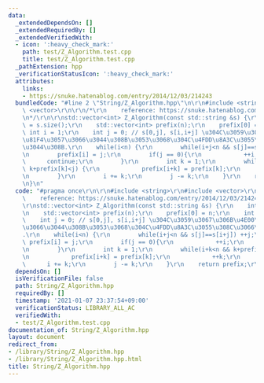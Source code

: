 ```yaml
---
data:
  _extendedDependsOn: []
  _extendedRequiredBy: []
  _extendedVerifiedWith:
  - icon: ':heavy_check_mark:'
    path: test/Z_Algorithm.test.cpp
    title: test/Z_Algorithm.test.cpp
  _pathExtension: hpp
  _verificationStatusIcon: ':heavy_check_mark:'
  attributes:
    links:
    - https://snuke.hatenablog.com/entry/2014/12/03/214243
  bundledCode: "#line 2 \"String/Z_Algorithm.hpp\"\n\r\n#include <string>\r\n#include\
    \ <vector>\r\n\r\n/*\r\n    reference: https://snuke.hatenablog.com/entry/2014/12/03/214243\r\
    \n*/\r\n\r\nstd::vector<int> Z_Algorithm(const std::string &s) {\r\n    int n\
    \ = s.size();\r\n    std::vector<int> prefix(n);\r\n    prefix[0] = n;\r\n   \
    \ int i = 1;\r\n    int j = 0; // s[0,j], s[i,i+j] \u304C\u3059\u3067\u306B\u4E00\
    \u81F4\u3057\u3066\u3044\u308B\u3053\u3068\u304C\u4FDD\u8A3C\u3055\u308C\u3066\
    \u3044\u308B.\r\n    while(i<n) {\r\n        while(i+j<n && s[j]==s[i+j]) ++j;\r\
    \n        prefix[i] = j;\r\n        if(j == 0){\r\n            ++i;\r\n      \
    \      continue;\r\n        }\r\n        int k = 1;\r\n        while(i+k<n &&\
    \ k+prefix[k]<j) {\r\n            prefix[i+k] = prefix[k];\r\n            ++k;\r\
    \n        }\r\n        i += k;\r\n        j -= k;\r\n    }\r\n    return prefix;\r\
    \n}\n"
  code: "#pragma once\r\n\r\n#include <string>\r\n#include <vector>\r\n\r\n/*\r\n\
    \    reference: https://snuke.hatenablog.com/entry/2014/12/03/214243\r\n*/\r\n\
    \r\nstd::vector<int> Z_Algorithm(const std::string &s) {\r\n    int n = s.size();\r\
    \n    std::vector<int> prefix(n);\r\n    prefix[0] = n;\r\n    int i = 1;\r\n\
    \    int j = 0; // s[0,j], s[i,i+j] \u304C\u3059\u3067\u306B\u4E00\u81F4\u3057\
    \u3066\u3044\u308B\u3053\u3068\u304C\u4FDD\u8A3C\u3055\u308C\u3066\u3044\u308B\
    .\r\n    while(i<n) {\r\n        while(i+j<n && s[j]==s[i+j]) ++j;\r\n       \
    \ prefix[i] = j;\r\n        if(j == 0){\r\n            ++i;\r\n            continue;\r\
    \n        }\r\n        int k = 1;\r\n        while(i+k<n && k+prefix[k]<j) {\r\
    \n            prefix[i+k] = prefix[k];\r\n            ++k;\r\n        }\r\n  \
    \      i += k;\r\n        j -= k;\r\n    }\r\n    return prefix;\r\n}"
  dependsOn: []
  isVerificationFile: false
  path: String/Z_Algorithm.hpp
  requiredBy: []
  timestamp: '2021-01-07 23:37:54+09:00'
  verificationStatus: LIBRARY_ALL_AC
  verifiedWith:
  - test/Z_Algorithm.test.cpp
documentation_of: String/Z_Algorithm.hpp
layout: document
redirect_from:
- /library/String/Z_Algorithm.hpp
- /library/String/Z_Algorithm.hpp.html
title: String/Z_Algorithm.hpp
---
```


